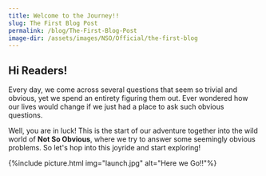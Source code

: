 ```yaml
---
title: Welcome to the Journey!!
slug: The First Blog Post
permalink: /blog/The-First-Blog-Post
image-dir: /assets/images/NSO/Official/the-first-blog
---
```


## Hi Readers!

Every day, we come across several questions that seem so trivial and obvious, yet
we spend an entirety figuring them out. Ever wondered how our lives would change if we just had a place 
to ask such obvious questions. 

Well, you are in luck! This is the start of our adventure together into the wild world of **Not So Obvious**, where we try to answer some seemingly obvious problems. So let's hop into this joyride and start exploring!

{%include picture.html img="launch.jpg" alt="Here we Go!!"%}